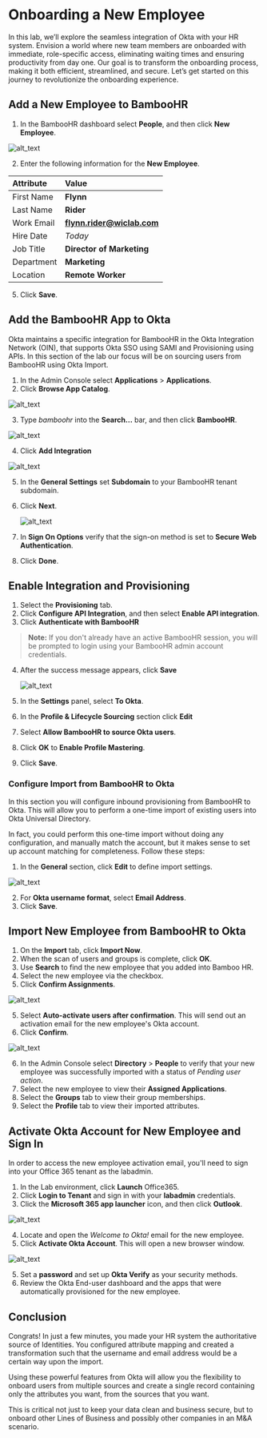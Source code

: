 # Onboarding a New Employee

In this lab, we’ll explore the seamless integration of Okta with your HR system. Envision a world where new team members are onboarded with immediate, role-specific access, eliminating waiting times and ensuring productivity from day one. Our goal is to transform the onboarding process, making it both efficient, streamlined, and secure. Let’s get started on this journey to revolutionize the onboarding experience.

## Add a New Employee to BambooHR

1. In the BambooHR dashboard select **People**, and then click **New Employee**.

![alt_text](https://raw.githubusercontent.com/keithledgerwood/WICLab-guide/main/images/003/bamboohr-user-1.png "image_tooltip")

2. Enter the following information for the **New Employee**.

|Attribute|Value|
|:-----|:-----|
|First Name |**Flynn**|
|Last Name |**Rider**|
|Work Email |**<flynn.rider@wiclab.com>**|
|Hire Date |*Today*|
|Job Title | **Director of Marketing**|
|Department | **Marketing**|
|Location | **Remote Worker**|

5. Click **Save**.

## Add the BambooHR App to Okta

Okta maintains a specific integration for BambooHR in the Okta Integration Network (OIN), that supports Okta SSO using SAMl and Provisioning using APIs.  In this section of the lab our focus will be on sourcing users from BambooHR using Okta Import.

1. In the Admin Console select **Applications** > **Applications**.
2. Click **Browse App Catalog**.

![alt_text](https://raw.githubusercontent.com/MarcoBlaesing/LabGuide/main/images/009/image01.png "image_tooltip")

3. Type *bamboohr* into the **Search...** bar, and then click **BambooHR**.

![alt_text](https://raw.githubusercontent.com/keithledgerwood/WICLab-guide/main/images/003/image001.png "image_tooltip")

4. Click **Add Integration**

![alt_text](https://raw.githubusercontent.com/keithledgerwood/WICLab-guide/main/images/003/image002.png "image_tooltip")

5. In the **General Settings** set **Subdomain** to your BambooHR tenant subdomain.
6. Click **Next**.

   ![alt_text](https://raw.githubusercontent.com/keithledgerwood/WICLab-guide/main/images/003/image003z.png "image_tooltip")

7. In **Sign On Options** verify that the sign-on method is set to **Secure Web Authentication**.
8. Click **Done**.

## Enable Integration and Provisioning

1. Select the **Provisioning** tab.
1. Click **Configure API Integration**, and then select **Enable API integration**.
3. Click **Authenticate with BambooHR**

> **Note:** If you don't already have an active BambooHR session, you will be prompted to login using your BambooHR admin account credentials.

4. After the success message appears, click **Save**

   ![alt_text](https://raw.githubusercontent.com/keithledgerwood/WICLab-guide/main/images/003/image004.png "image_tooltip")

5. In the **Settings** panel, select **To Okta**.
6. In the **Profile & Lifecycle Sourcing** section click **Edit**
7. Select **Allow BambooHR to source Okta users**.
8. Click **OK** to **Enable Profile Mastering**.
9. Click **Save**.

### Configure Import from BambooHR to Okta

In this section you will configure inbound provisioning from BambooHR to Okta.  This will allow you to perform a one-time import of existing users into Okta Universal Directory.

In fact, you could perform this one-time import without doing any configuration, and manually match the account, but it makes sense to set up account matching for completeness.  Follow these steps:

1. In the **General** section, click **Edit** to define import settings.

![alt_text](https://raw.githubusercontent.com/keithledgerwood/WICLab-guide/main/images/003/con-imp-1.png "image_tooltip")

2. For **Okta username format**, select **Email Address**.
3. Click **Save**.

## Import New Employee from BambooHR to Okta

1. On the **Import** tab, click **Import Now**.
1. When the scan of users and groups is complete, click **OK**.
2. Use **Search** to find the new employee that you added into Bamboo HR.
3. Select the new employee via the checkbox.
4. Click **Confirm Assignments**.

![alt_text](https://raw.githubusercontent.com/keithledgerwood/WICLab-guide/main/images/003/image005.png "image_tooltip")

5. Select **Auto-activate users after confirmation**. This will send out an activation email for the new employee's Okta account.
6. Click **Confirm**.

![alt_text](https://raw.githubusercontent.com/keithledgerwood/WICLab-guide/main/images/003/image006.png "image_tooltip")

6. In the Admin Console select  **Directory** > **People** to verify that your new employee was successfully imported with a status of *Pending user action*.
7. Select the new employee to view their **Assigned Applications**.
8. Select the **Groups** tab to view their group memberships.
9. Select the **Profile** tab to view their imported attributes.

## Activate Okta Account for New Employee and Sign In

In order to access the new employee activation email, you'll need to sign into your Office 365 tenant as the labadmin.

1. In the Lab environment, click **Launch** Office365.
2. Click **Login to Tenant** and sign in with your **labadmin** credentials.
3. Click the **Microsoft 365 app launcher** icon, and then click **Outlook**.

![alt_text](https://raw.githubusercontent.com/keithledgerwood/WICLab-guide/main/images/003/outlook-access.png "image_tooltip")

4. Locate and open the *Welcome to Okta!* email for the new employee.
5. Click **Activate Okta Account**. This will open a new browser window.

![alt_text](https://raw.githubusercontent.com/keithledgerwood/WICLab-guide/main/images/003/activate-okta-account.png "image_tooltip")

5. Set a **password** and set up **Okta Verify** as your security methods.
6. Review the Okta End-user dashboard and the apps that were automatically provisioned for the new employee.

## Conclusion

Congrats! In just a few minutes, you made your HR system the authoritative source of Identities. You configured attribute mapping and created a transformation such that the username and email address would be a certain way upon the import.

Using these powerful features from Okta will allow you the flexibility to onboard users from multiple sources and create a single record containing only the attributes you want, from the sources that you want.

This is critical not just to keep your data clean and business secure, but to onboard other Lines of Business and possibly other companies in an M&A scenario.
